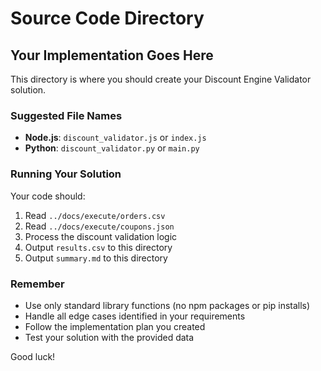 # Source Code Directory

## Your Implementation Goes Here

This directory is where you should create your Discount Engine Validator solution.

### Suggested File Names
- **Node.js**: `discount_validator.js` or `index.js`
- **Python**: `discount_validator.py` or `main.py`

### Running Your Solution
Your code should:
1. Read `../docs/execute/orders.csv`
2. Read `../docs/execute/coupons.json`
3. Process the discount validation logic
4. Output `results.csv` to this directory
5. Output `summary.md` to this directory

### Remember
- Use only standard library functions (no npm packages or pip installs)
- Handle all edge cases identified in your requirements
- Follow the implementation plan you created
- Test your solution with the provided data

Good luck!